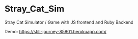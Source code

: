 # Stray_Cat_Sim
Stray Cat Simulator / Game with JS frontend and Ruby Backend

Demo: https://still-journey-85801.herokuapp.com/
